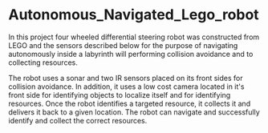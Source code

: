 # Autonomous_Navigated_Lego_robot

In this project four wheeled differential steering robot was constructed from LEGO and the sensors 
described below for the purpose of navigating autonomously inside a labyrinth will performing collision
avoidance and to collecting resources.

The robot uses a sonar and two IR sensors placed on its front sides for collision avoidance.
In addition, it uses a low cost camera located in it's front side for identifying objects to 
localize itself and for identifying resources. Once the robot identifies a targeted resource,
it collects it and delivers it back to a given location. The robot can navigate and successfully
identify and collect the correct resources. 
